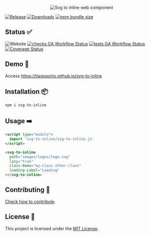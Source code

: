 <p align="center">
  <img src="https://socialify.git.ci/tiagoporto/svg-to-inline/image?description=1&font=Jost&logo=https://raw.githubusercontent.com/tiagoporto/svg-to-inline/refs/heads/main/docs/webcomponents%252Bsvg.svg?token=1&owner=1&pattern=Signal" alt="Svg to inline web component" />
</p>
<!--
<p align="right">
  <code> 👍 ? <a href="https://github.com/tiagoporto/svg-to-inline/stargazers">⭐</a> : <a href="https://github.com/tiagoporto/svg-to-inline/issues">😞</a></code>
</p> -->

[![Release](https://img.shields.io/npm/v/svg-to-inline.svg?style=flat-square\&label=release)](https://github.com/tiagoporto/svg-to-inline/releases)
[![Downloads](https://img.shields.io/npm/dt/svg-to-inline.svg?style=flat-square)](https://www.npmjs.com/package/svg-to-inline)
[![npm bundle size](https://img.shields.io/bundlephobia/min/svg-to-inline?style=flat-square)](https://packagephobia.now.sh/result?p=svg-to-inline)

## Status ✅

![Website](https://img.shields.io/website?logo=githubpages\&style=flat-square\&url=https://tiagoporto.github.io/svg-to-inline)
[![checks GA Workflow Status](https://img.shields.io/github/actions/workflow/status/tiagoporto/svg-to-inline/checks.yml?label=checks\&logo=githubactions\&logoColor=white\&style=flat-square)](https://github.com/tiagoporto/svg-to-inline/actions/workflows/checks.yml)
[![tests GA Workflow Status](https://img.shields.io/github/actions/workflow/status/tiagoporto/svg-to-inline/tests.yml?label=tests\&logo=githubactions\&logoColor=white\&style=flat-square)](https://github.com/tiagoporto/svg-to-inline/actions/workflows/tests.yml)
[![Coverage Status](https://img.shields.io/coveralls/tiagoporto/svg-to-inline.svg?logo=coveralls\&style=flat-square)](https://coveralls.io/github/tiagoporto/svg-to-inline)

## Demo 🚀

Access <https://tiagoporto.github.io/svg-to-inline>

## Installation 📦

```bash
npm i svg-to-inline
```

## Usage ➡️

```html
<script type="module">
  import 'svg-to-inline/svg-to-inline.js'
</script>

<svg-to-inline
  path="images/logos/logo.svg"
  lazy="true"
  class-Name="my-class other-class"
  loading-Label="Loading"
></svg-to-inline>
```

## Contributing 🤝

[Check how to contribute](https://github.com/tiagoporto/svg-to-inline/blob/main/docs/CONTRIBUTING.md).

## License 📄

This project is licensed under the [MIT License](https://github.com/tiagoporto/svg-to-inline/blob/main/LICENSE).

<!-- ![Open Source Love](https://badges.frapsoft.com/os/v3/open-source.svg) -->
